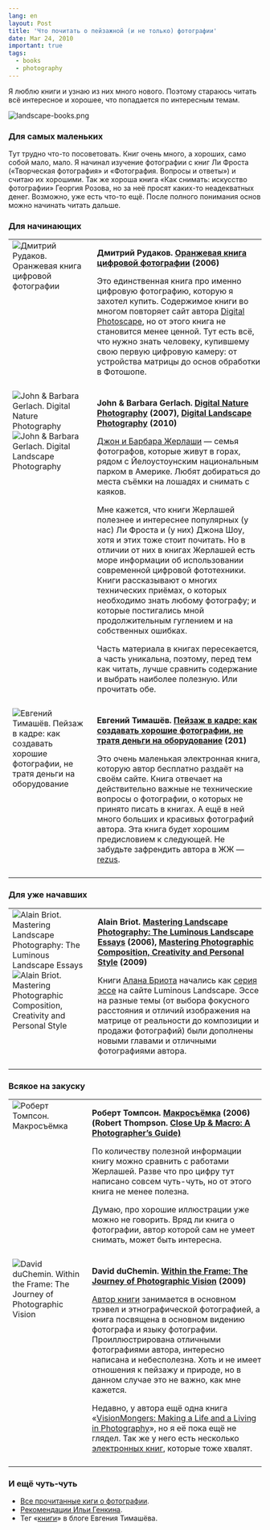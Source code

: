 ```yaml
---
lang: en
layout: Post
title: 'Что почитать о пейзажной (и не только) фотографии'
date: Mar 24, 2010
important: true
tags:
  - books
  - photography
---
```


Я люблю книги и узнаю из них много нового. Поэтому стараюсь читать всё интересное и хорошее, что попадается по интересным темам.

![landscape-books.png](upload://landscape-books.png)

<!--more-->

### Для самых маленьких

Тут трудно что-то посоветовать. Книг очень много, а хороших, само собой мало, мало. Я начинал изучение фотографии с книг Ли Фроста («Творческая фотография» и «Фотография. Вопросы и ответы») и считаю их хорошими. Так же хороша книга «Как снимать: искусство фотографии» Георгия Розова, но за неё просят каких-то неадекватных денег. Возможно, уже есть что-то ещё. После полного понимания основ можно начинать читать дальше.

### Для начинающих

<table>
<tr>
<td valign="top">
<img src="http://birdwatcher.ru/images/books/orange.jpg" alt="Дмитрий Рудаков. Оранжевая книга цифровой фотографии">
</td>
<td valign="top" style="padding:0 0 10px 10px">
<p><strong>Дмитрий Рудаков. <a href="http://www.ozon.ru/context/detail/id/2898987/?partner=sapegin" data-track"Book link clicked">Оранжевая книга цифровой фотографии</a> (2006)</strong></p>
<p>Это единственная книга про именно цифровую фотографию, которую я захотел купить. Содержимое книги во многом повторяет сайт автора <a href="http://www.photoscape.ru/">Digital Photoscape</a>, но от этого книга не становится менее ценной. Тут есть всё, что нужно знать человеку, купившему свою первую цифровую камеру: от устройства матрицы до основ обработки в Фотошопе.</p>
</td>
</tr>
<tr>
<td valign="top">
<img src="http://birdwatcher.ru/images/books/digitalnature.jpg" alt="John & Barbara Gerlach. Digital Nature Photography"><br>
<img src="http://birdwatcher.ru/images/books/digitallandscape.jpg" alt="John & Barbara Gerlach. Digital Landscape Photography"><br>
</td>
<td valign="top" style="padding:0 0 10px 10px">
<p><strong>John & Barbara Gerlach. <a href="http://www.amazon.com/gp/product/0240808568/?tag=artesapesphot-20" data-track"Book link clicked">Digital Nature Photography</a> (2007), <a href="http://www.amazon.com/Digital-Landscape-Photography-Barbara-Gerlach/dp/0240810937/?tag=artesapesphot-20" data-track"Book link clicked">Digital Landscape Photography</a> (2010)</strong></p>
<p><a href="http://www.gerlachnaturephoto.com/">Джон и Барбара Жерлаши</a> — семья фотографов, которые живут в горах, рядом с Йелоустоунским национальным парком в Америке. Любят добираться до места съёмки на лошадях и снимать с каяков.</p>
<p>Мне кажется, что книги Жерлашей полезнее и интереснее популярных (у нас) Ли Фроста и (у них) Джона Шоу, хотя и этих тоже стоит почитать. Но в отличии от них в книгах Жерлашей есть море информации об использовании современной цифровой фототехники. Книги рассказывают о многих технических приёмах, о которых необходимо знать любому фотографу; и которые постигались мной продолжительным гуглением и на собственных ошибках.</p>
<p>Часть материала в книгах пересекается, а часть уникальна, поэтому, перед тем как читать, лучше сравнить содержание и выбрать наиболее полезную. Или прочитать обе.</p>
</td>
</tr>
<tr>
<td valign="top">
<img src="http://birdwatcher.ru/images/books/landscapeinframe.jpg" alt="Евгений Тимашёв. Пейзаж в кадре: как создавать хорошие фотографии, не тратя деньги на оборудование">
</td>
<td valign="top" style="padding:0 0 10px 10px">
<p><strong>Евгений Тимашёв. <a href="http://www.fotografia.com.ua/books/">Пейзаж в кадре: как создавать хорошие фотографии, не тратя деньги на оборудование</a> (201)</strong></p>
<p>Это очень маленькая электронная книга, которую автор бесплатно раздаёт на своём сайте. Книга отвечает на действительно важные не технические вопросы о фотографии, о которых не принято писать в книгах. А ещё в ней много больших и красивых фотографий автора. Эта книга будет хорошим предисловием к следующей. Не забудьте зафрендить автора в ЖЖ — <a href="http://rezus.livejournal.com/">rezus</a>.</p>
</td>
</tr>
</table>

### Для уже начавших

<table>
<tr>
<td valign="top">
<img src="http://birdwatcher.ru/images/books/landscape.jpg" alt="Alain Briot. Mastering Landscape Photography: The Luminous Landscape Essays"><br>
<img src="http://birdwatcher.ru/images/books/briot2.jpg" alt="Alain Briot. Mastering Photographic Composition, Creativity and Personal Style">
</td>
<td valign="top" style="padding:0 0 10px 10px">
<p><strong>Alain Briot. <a href="http://www.amazon.com/gp/product/1933952067/?tag=artesapesphot-20" data-track"Book link clicked">Mastering Landscape Photography: The Luminous Landscape Essays</a> (2006), <a href="http://www.amazon.com/gp/product/1933952229/?tag=artesapesphot-20" data-track"Book link clicked">Mastering Photographic Composition, Creativity and Personal Style</a> (2009)</strong></p>
<p>Книги <a href="http://www.beautiful-landscape.com/">Алана Бриота</a> начались как <a href="http://www.luminous-landscape.com/columns/briots_view.shtml">серия эссе</a> на сайте Luminous Landscape. Эссе на разные темы (от выбора фокусного расстояния и отличий изображения на матрице от реальности до композиции и продажи фотографий) были дополнены новыми главами и отличными фотографиями автора.</p>
</td>
</tr>
</table>

### Всякое на закуску

<table>
<tr>
<td valign="top">
<img src="http://birdwatcher.ru/images/books/macro.jpg" alt="Роберт Томпсон. Макросъёмка">
</td>
<td valign="top" style="padding:0 0 10px 10px">
<p><strong>Роберт Томпсон. <a href="http://www.ozon.ru/context/detail/id/2861071/?partner=sapegin" data-track"Book link clicked">Макросъёмка</a> (2006)
(Robert Thompson. <a href="http://www.amazon.com/gp/product/0715319051/?tag=artesapesphot-20" data-track"Book link clicked">Close Up & Macro: A Photographer’s Guide)</strong></a></p>
<p>По количеству полезной информации книгу можно сравнить с работами Жерлашей. Разве что про цифру тут написано совсем чуть-чуть, но от этого книга не менее полезна.</p>
<p>Думаю, про хорошие иллюстрации уже можно не говорить. Вряд ли книга о фотографии, автор которой сам не умеет снимать, может быть интересна.</p>
</td>
</tr>
<tr>
<td valign="top">
<img src="http://birdwatcher.ru/images/books/withintheframe.jpg" alt="David duChemin. Within the Frame: The Journey of Photographic Vision">
</td>
<td valign="top" style="padding:0 0 10px 10px">
<p><strong>David duChemin. <a href="http://www.amazon.com/gp/product/0321605020/?tag=artesapesphot-20" data-track"Book link clicked">Within the Frame: The Journey of Photographic Vision</a> (2009)</strong></p>
<p><a href="http://www.pixelatedimage.com/">Автор книги</a> занимается в основном трэвел и этнографической фотографией, а книга посвящена в основном видению фотографа и языку фотографии. Проиллюстрирована отличными фотографиями автора, интересно написана и небесполезна. Хоть и не имеет отношения к пейзажу и природе, но в данном случае это не важно, как мне кажется.</p>
<p>Недавно, у автора ещё одна книга «<a href="http://www.amazon.com/VisionMongers-Making-Life-Living-Photography/dp/0321670205/?tag=artesapesphot-20" data-track"Book link clicked">VisionMongers: Making a Life and a Living in Photography</a>», но я её пока ещё не глядел. Так же у него есть несколько <a href="http://bit.ly/cv-books">электронных книг</a>, которые тоже хвалят.</p>
</td>
</tr>
</table>

### И ещё чуть-чуть

- [Все прочитанные киги о фотографии](http://birdwatcher.ru/reading/).
- [Рекомендации Ильи Генкина](http://dewynter.livejournal.com/144123.html).
- Тег «[книги](http://rezus.livejournal.com/tag/книги)» в блоге Евгения Тимашёва.
